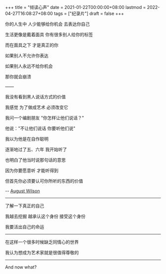 +++
title = "倾读心声"
date = 2021-01-22T00:00:00+08:00
lastmod = 2022-04-27T16:08:27+08:00
tags = ["纪录片"]
draft = false
+++

你的人生中 人少能够给你机会 去表达你自己

生活更像是戴着面具 你有很多别人给你的标签

而在面具之下 才是真正的你

如果别人不允许你表达

如果别人永远不给你机会

那你就会崩溃

——

我没有看到黑人说话方式的价值

我感觉 为了做成艺术 必须改变它

我问一个编剧朋友 "你怎样让他们说话？"

他说："不让他们说话 你要听他们说"

我以为他是在自作聪明

逐渐地过了五、六年 我开始听了

也明白了他当时说那句话的意思

因为你要愿意听 才能听得到

但首先你必须要认可你所听的东西的价值

-- [August Wilson](https://en.wikipedia.org/wiki/August_Wilson)

---

了解一下真正的自己

我越去挖掘 越承认这个身份 接受这个身份

我要活出自己的命运

---

在这样一个很多时候缺乏同情心的世界

我认为想成为艺术家就是很值得尊敬的

---

And now what?
